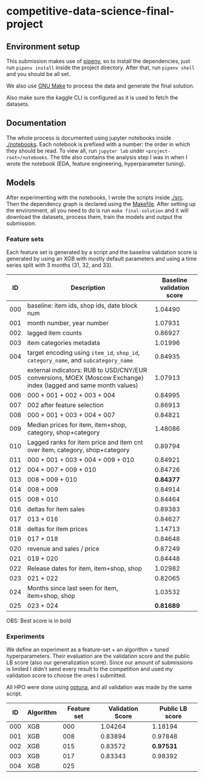 # competitive-data-science-final-project

## Environment setup

This submission makes use of [pipenv](https://pipenv-fork.readthedocs.io/en/latest/), so to install the dependencies, just run `pipenv install` inside the project directory. After that, run `pipenv shell` and you should be all set.

We also use [GNU Make](https://www.gnu.org/software/make/) to process the data and generate the final solution.

Also make sure the kaggle CLI is configured as it is used to fetch the datasets.

## Documentation

The whole process is documented using jupyter notebooks inside [./notebooks](./notebooks). Each notebook is prefixed with a number: the order in which they should be read. To view all, run `jupyter lab` under `<project-root>/notebooks`. The title also contains the analysis step I was in when I wrote the notebook (EDA, feature engineering, hyperparameter tuning).

## Models

After experimenting with the notebooks, I wrote the scripts inside [./src](./src). Then the dependency graph is declared using the [Makefile](./Makefile). After setting up the environment, all you need to do is run `make final-solution` and it will download the datasets, process them, train the models and output the submission.

### Feature sets

Each feature set is generated by a script and the baseline validation score is generated by using an XGB with mostly default parameters and using a time series split with 3 months (31, 32, and 33).

| ID | Description | Baseline validation score |
| -- | -- | -- |
| 000 | baseline: item ids, shop ids, date block num | 1.04490 |
| 001 | month number, year number | 1.07931 |
| 002 | lagged item counts | 0.86927 |
| 003 | item categories metadata | 1.01996 |
| 004 | target encoding using `item_id`, `shop_id`, `category_name`, and `subcategory_name`  | 0.84935 |
| 005 | external indicators: RUB to USD/CNY/EUR conversions, MOEX (Moscow Exchange) index (lagged and same month values) | 1.07913 |
| 006 | 000 + 001 + 002 + 003 + 004 | 0.84995 |
| 007 | 002 after feature selection | 0.86913 |
| 008 | 000 + 001 + 003 + 004 + 007 | 0.84821 |
| 009 | Median prices for item, item+shop, category, shop+category | 1.48086 |
| 010 | Lagged ranks for item price and item cnt over item, category, shop+category | 0.89794 |
| 011 | 000 + 001 + 003 + 004 + 009 + 010 | 0.84921 |
| 012 | 004 + 007 + 009 + 010 | 0.84726 |
| 013 | 008 + 009 + 010 | __0.84377__ |
| 014 | 008 + 009 | 0.84914 |
| 015 | 008 + 010 | 0.84464 |
| 016 | deltas for item sales | 0.89383 |
| 017 | 013 + 016 | 0.84627 |
| 018 | deltas for item prices | 1.14713 |
| 019 | 017 + 018 | 0.84648 |
| 020 | revenue and sales / price | 0.87249 |
| 021 | 019 + 020 | 0.84448 |
| 022 | Release dates for item, item+shop, shop | 1.02982 |
| 023 | 021 + 022 | 0.82065 |
| 024 | Months since last seen for item, item+shop, shop | 1.03532 |
| 025 | 023 + 024 | __0.81689__ |

OBS: Best score is in bold

### Experiments

We define an experiment as a feature-set + an algorithm + tuned hyperparameters. Their evaluation are the validation score and the public LB score (also our generalization score). Since our amount of submissions is limited I didn't send every result to the competition and used my validation score to choose the ones I submitted.

All HPO were done using [optuna](https://optuna.readthedocs.io/en/stable/), and all validation was made by the same script.

| ID | Algorithm | Feature set | Validation Score | Public LB score |
| -- | -- | -- | -- | -- |
| 000 | XGB | 000 | 1.04264 | 1.18194 |
| 001 | XGB | 008 | 0.83894 | 0.97848 |
| 002 | XGB | 015 | 0.83572 | __0.97531__ |
| 003 | XGB | 017 | 0.83343  | 0.98392 |
| 004 | XGB | 025 |  |  |
